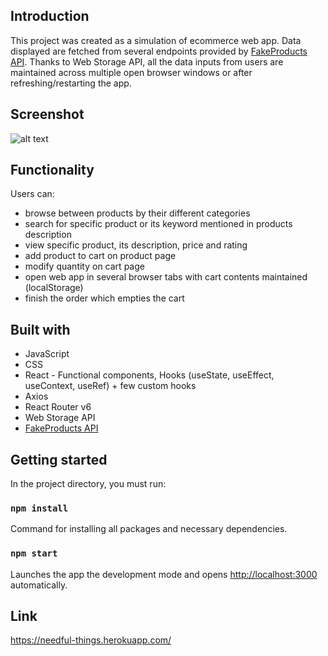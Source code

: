 ## Introduction

This project was created as a simulation of ecommerce web app. Data displayed are fetched from several endpoints provided by [FakeProducts API](https://fakestoreapi.com/). Thanks to Web Storage API, all the data inputs from users are maintained across multiple open browser windows or after refreshing/restarting the app.

## Screenshot
![alt text](https://i.postimg.cc/yYV2Mvgh/n-t1.png)

## Functionality

Users can:
- browse between products by their different categories
- search for specific product or its keyword mentioned in products description
- view specific product, its description, price and rating
- add product to cart on product page
- modify quantity on cart page
- open web app in several browser tabs with cart contents maintained (localStorage)
- finish the order which empties the cart

## Built with

- JavaScript
- CSS
- React - Functional components, Hooks (useState, useEffect, useContext, useRef) + few custom hooks
- Axios
- React Router v6
- Web Storage API
- [FakeProducts API](https://fakestoreapi.com/)

## Getting started

In the project directory, you must run:

### `npm install`

Command for installing all packages and necessary dependencies.

### `npm start`

Launches the app the development mode and opens [http://localhost:3000](http://localhost:3000) automatically.

## Link

https://needful-things.herokuapp.com/
